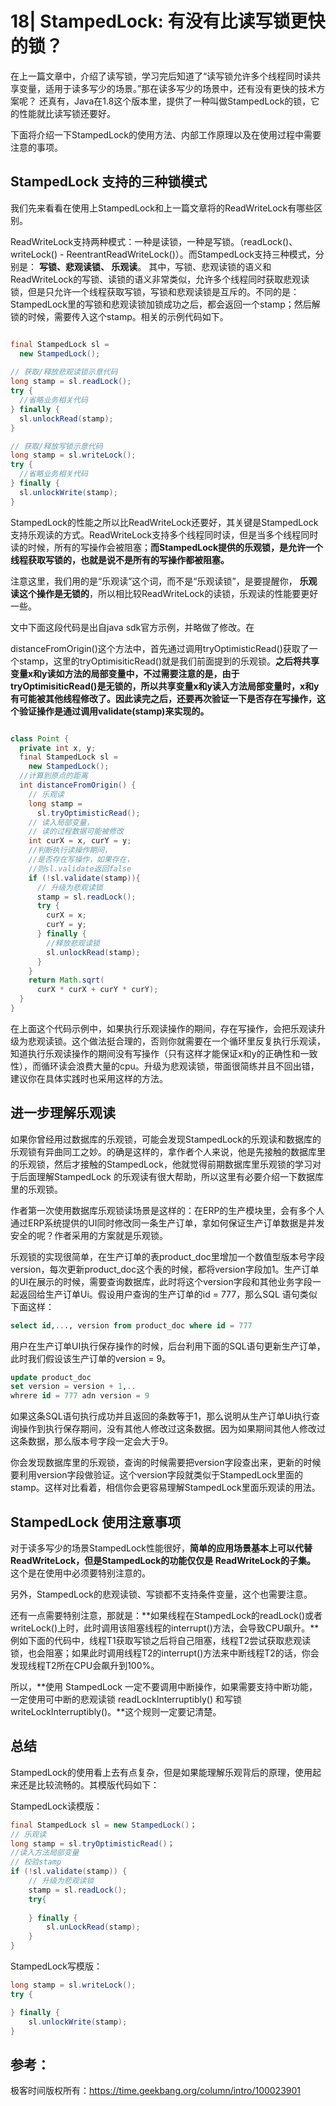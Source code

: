 # 18| StampedLock: 有没有比读写锁更快的锁？

在上一篇文章中，介绍了读写锁，学习完后知道了“读写锁允许多个线程同时读共享变量，适用于读多写少的场景。”那在读多写少的场景中，还有没有更快的技术方案呢？ 还真有，Java在1.8这个版本里，提供了一种叫做StampedLock的锁，它的性能就比读写锁还要好。

下面将介绍一下StampedLock的使用方法、内部工作原理以及在使用过程中需要注意的事项。

## StampedLock 支持的三种锁模式

我们先来看看在使用上StampedLock和上一篇文章将的ReadWriteLock有哪些区别。

ReadWriteLock支持两种模式：一种是读锁，一种是写锁。（readLock()、writeLock() - ReentrantReadWriteLock()）。而StampedLock支持三种模式，分别是：  **写锁、悲观读锁、 乐观读**。 其中，写锁、悲观读锁的语义和ReadWriteLock的写锁、读锁的语义非常类似，允许多个线程同时获取悲观读锁，但是只允许一个线程获取写锁，写锁和悲观读锁是互斥的。不同的是： StampedLock里的写锁和悲观读锁加锁成功之后，都会返回一个stamp；然后解锁的时候，需要传入这个stamp。相关的示例代码如下。

```java

final StampedLock sl = 
  new StampedLock();
  
// 获取/释放悲观读锁示意代码
long stamp = sl.readLock();
try {
  //省略业务相关代码
} finally {
  sl.unlockRead(stamp);
}

// 获取/释放写锁示意代码
long stamp = sl.writeLock();
try {
  //省略业务相关代码
} finally {
  sl.unlockWrite(stamp);
}
```

StampedLock的性能之所以比ReadWriteLock还要好，其关键是StampedLock支持乐观读的方式。ReadWriteLock支持多个线程同时读，但是当多个线程同时读的时候，所有的写操作会被阻塞；**而StampedLock提供的乐观锁，是允许一个线程获取写锁的，也就是说不是所有的写操作都被阻塞。**

注意这里，我们用的是“乐观读”这个词，而不是“乐观读锁”，是要提醒你， **乐观读这个操作是无锁的**，所以相比较ReadWriteLock的读锁，乐观读的性能要更好一些。

文中下面这段代码是出自java sdk官方示例，并略做了修改。在

distanceFromOrigin()这个方法中，首先通过调用tryOptimisticRead()获取了一个stamp，这里的tryOptimisiticRead()就是我们前面提到的乐观锁。**之后将共享变量x和y读如方法的局部变量中，不过需要注意的是，由于tryOptimisiticRead()是无锁的，所以共享变量x和y读入方法局部变量时，x和y有可能被其他线程修改了。因此读完之后，还要再次验证一下是否存在写操作，这个验证操作是通过调用validate(stamp)来实现的。**

```java

class Point {
  private int x, y;
  final StampedLock sl = 
    new StampedLock();
  //计算到原点的距离  
  int distanceFromOrigin() {
    // 乐观读
    long stamp = 
      sl.tryOptimisticRead();
    // 读入局部变量，
    // 读的过程数据可能被修改
    int curX = x, curY = y;
    //判断执行读操作期间，
    //是否存在写操作，如果存在，
    //则sl.validate返回false
    if (!sl.validate(stamp)){
      // 升级为悲观读锁
      stamp = sl.readLock();
      try {
        curX = x;
        curY = y;
      } finally {
        //释放悲观读锁
        sl.unlockRead(stamp);
      }
    }
    return Math.sqrt(
      curX * curX + curY * curY);
  }
}
```

在上面这个代码示例中，如果执行乐观读操作的期间，存在写操作，会把乐观读升级为悲观读锁。这个做法挺合理的，否则你就需要在一个循环里反复执行乐观读，知道执行乐观读操作的期间没有写操作（只有这样才能保证x和y的正确性和一致性），而循环读会浪费大量的cpu。升级为悲观读锁，带面很简练并且不回出错，建议你在具体实践时也采用这样的方法。

## 进一步理解乐观读

如果你曾经用过数据库的乐观锁，可能会发现StampedLock的乐观读和数据库的乐观锁有异曲同工之妙。的确是这样的，拿作者个人来说，他是先接触的数据库里的乐观锁，然后才接触的StampedLock，他就觉得前期数据库里乐观锁的学习对于后面理解StampedLock 的乐观读有很大帮助，所以这里有必要介绍一下数据库里的乐观锁。

作者第一次使用数据库乐观锁读场景是这样的：在ERP的生产模块里，会有多个人通过ERP系统提供的UI同时修改同一条生产订单，拿如何保证生产订单数据是并发安全的呢？作者采用的方案就是乐观锁。

乐观锁的实现很简单，在生产订单的表product_doc里增加一个数值型版本号字段version，每次更新product_doc这个表的时候，都将version字段加1。生产订单的UI在展示的时候，需要查询数据库，此时将这个version字段和其他业务字段一起返回给生产订单Ui。假设用户查询的生产订单的id = 777，那么SQL 语句类似下面这样：

```sql
select id,..., version from product_doc where id = 777
```

用户在生产订单UI执行保存操作的时候，后台利用下面的SQL语句更新生产订单，此时我们假设该生产订单的version = 9。

```sql
update product_doc 
set version = version + 1,..
whrere id = 777 adn version = 9
```

如果这条SQL语句执行成功并且返回的条数等于1，那么说明从生产订单Ui执行查询操作到执行保存期间，没有其他人修改过这条数据。因为如果期间其他人修改过这条数据，那么版本号字段一定会大于9。

你会发现数据库里的乐观锁，查询的时候需要把version字段查出来，更新的时候要利用version字段做验证。这个version字段就类似于StampedLock里面的stamp。这样对比看着，相信你会更容易理解StampedLock里面乐观读的用法。

## StampedLock 使用注意事项

对于读多写少的场景StampedLock性能很好，**简单的应用场景基本上可以代替ReadWriteLock，但是StampedLock的功能仅仅是 ReadWriteLock的子集。** 这个是在使用中必须要特别注意的。

另外，StampedLock的悲观读锁、写锁都不支持条件变量，这个也需要注意。

还有一点需要特别注意，那就是：**如果线程在StampedLock的readLock()或者writeLock()上时，此时调用该阻塞线程的interrupt()方法，会导致CPU飙升。**例如下面的代码中，线程T1获取写锁之后将自己阻塞，线程T2尝试获取悲观读锁，也会阻塞；如果此时调用线程T2的interrupt()方法来中断线程T2的话，你会发现线程T2所在CPU会飙升到100%。

所以，**使用 StampedLock 一定不要调用中断操作，如果需要支持中断功能，一定使用可中断的悲观读锁 readLockInterruptibly() 和写锁 writeLockInterruptibly()。**这个规则一定要记清楚。

## 总结

StampedLock的使用看上去有点复杂，但是如果能理解乐观背后的原理，使用起来还是比较流畅的。其模版代码如下：

StampedLock读模版：

```java
final StampedLock sl = new StampedLock()；
// 乐观读
long stamp = sl.tryOptimisticRead()；
//读入方法局部变量
// 校验stamp
if (!sl.validate(stamp)) {
	// 升级为悲观读锁
	stamp = sl.readLock();
	try{
	
	} finally {
		sl.unLockRead(stamp);
	}
}
```

StampedLock写模版：

```java
long stamp = sl.writeLock();
try {

} finally {
	sl.unlockWrite(stamp);
}
```

## 参考：

极客时间版权所有：https://time.geekbang.org/column/intro/100023901

